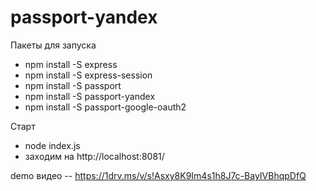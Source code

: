 # passport-yandex

Пакеты для запуска

* npm install -S express
* npm install -S express-session
* npm install -S passport
* npm install -S passport-yandex
* npm install -S passport-google-oauth2

Старт 

* node index.js
* заходим на http://localhost:8081/


demo видео -- https://1drv.ms/v/s!Asxy8K9Im4s1h8J7c-BayIVBhqpDfQ 
